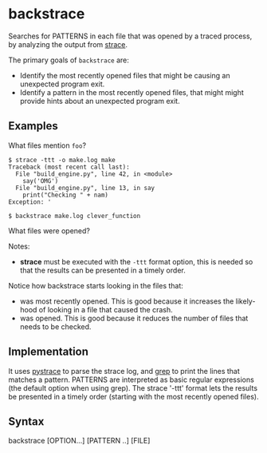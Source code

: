 # backstrace
Searches for PATTERNS in each file that was opened by a traced process, by analyzing the output from [strace](https://man7.org/linux/man-pages/man1/strace.1.html). 

The primary goals of `backstrace` are:
* Identify the most recently opened files that might be causing an unexpected program exit.
* Identify a pattern in the most recently opened files, that might might provide hints about an unexpected program exit.

## Examples
What files mention `foo`?

```
$ strace -ttt -o make.log make
Traceback (most recent call last):
  File "build_engine.py", line 42, in <module>
    say('OMG')
  File "build_engine.py", line 13, in say
    print("Checking " + nam)
Exception: '

$ backstrace make.log clever_function
```

What files were opened?

Notes:
* **strace** must be executed with the `-ttt` format option, this is needed so that the results can be presented in a timely order.


Notice how backstrace starts looking in the files that:
- was most recently opened. This is good because it increases the likely-hood of looking in a file that caused the crash.
- was opened. This is good because it reduces the number of files that needs to be checked.

## Implementation

It uses [pystrace](https://github.com/dirtyharrycallahan/pystrace) to parse the strace log, and [grep](https://man7.org/linux/man-pages/man1/grep.1.html) to print the lines that matches a pattern. PATTERNS are interpreted as basic regular expressions (the default option when using grep). The strace '-ttt' format lets the results be presented in a timely order (starting with the most recently opened files).

## Syntax
backstrace [OPTION...] [PATTERN ..] [FILE]
